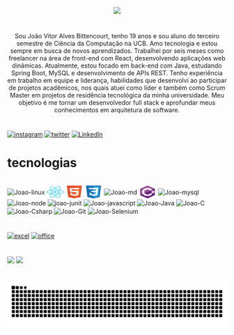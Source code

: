 <p align="center">
  <img src="https://readme-typing-svg.demolab.com?font=arial&pause=1000&width=435&lines=ola!+eu+sou+o+Joao+Bittencourt%2C+bem+vindo!">
</p>



#
<p align ="center">Sou João Vitor Alves Bittencourt, tenho 19 anos e sou aluno do terceiro semestre de Ciência da Computação na UCB. Amo tecnologia e estou sempre em busca de novos aprendizados. Trabalhei por seis meses como freelancer na área de front-end com React, desenvolvendo aplicações web dinâmicas. Atualmente, estou focado em back-end com Java, estudando Spring Boot, MySQL e desenvolvimento de APIs REST. Tenho experiência em trabalho em equipe e liderança, habilidades que desenvolvi ao participar de projetos acadêmicos, nos quais atuei como líder e também como Scrum Master em projetos de residência tecnológica da minha universidade. Meu objetivo é me tornar um desenvolvedor full stack e aprofundar meus conhecimentos em arquitetura de software.
</p>

#

[![instagram](https://img.shields.io/badge/Instagram-E4405F?style=for-the-badge&logo=instagram&logoColor=white
)](https://www.instagram.com/jbittencourt1/)
[![twitter](https://img.shields.io/badge/Twitter-1DA1F2?style=for-the-badge&logo=twitter&logoColor=white
)](https://x.com/jaobittencourt7)
[![LinkedIn](https://img.shields.io/badge/LinkedIn-0A66C2?style=for-the-badge&logo=linkedin&logoColor=white)](https://www.linkedin.com/in/jo%C3%A3o-bittencourt-b63739338/)

#


# tecnologias

<div style="display: inline_block"><br>
  <img align="center" alt= "Joao-linux" height="30" width="40" src="https://cdn.jsdelivr.net/gh/devicons/devicon@latest/icons/linux/linux-plain.svg">
  <img align="center" alt="Joao-React" height="30" width="40" src="https://raw.githubusercontent.com/devicons/devicon/master/icons/react/react-original.svg">
  <img align="center" alt="Joao-HTML" height="30" width="40" src="https://raw.githubusercontent.com/devicons/devicon/master/icons/html5/html5-original.svg">
  <img align="center" alt="Joao-CSS" height="30" width="40" src="https://raw.githubusercontent.com/devicons/devicon/master/icons/css3/css3-original.svg">
  <img align="center" alt="Joao-md" height="30" width="40" src="https://cdn.jsdelivr.net/gh/devicons/devicon@latest/icons/markdown/markdown-original.svg">
  <img align="center" alt="Joao-Csharp" height="30" width="40" src="https://raw.githubusercontent.com/devicons/devicon/master/icons/csharp/csharp-original.svg">
  <img align="center" alt="Joao-mysql" height="30" width="40" src="https://cdn.jsdelivr.net/gh/devicons/devicon@latest/icons/mysql/mysql-original.svg">
  <img align="center" alt="Joao-node" height="30" width="40" src="https://cdn.jsdelivr.net/gh/devicons/devicon@latest/icons/nodejs/nodejs-original.svg">
  <img align="center" alt="joao-junit" height="30" width="40" src="https://cdn.jsdelivr.net/gh/devicons/devicon@latest/icons/junit/junit-plain.svg">
  <img align="center" alt="Joao-javascript" height="30" width="40" src="https://cdn.jsdelivr.net/gh/devicons/devicon@latest/icons/javascript/javascript-original.svg">
  <img align="center" alt="Joao-Java" height="30" width="40" src="https://cdn.jsdelivr.net/gh/devicons/devicon@latest/icons/java/java-original.svg">
  <img align="center" alt="Joao-C" height="30" width="40" src="https://cdn.jsdelivr.net/gh/devicons/devicon@latest/icons/c/c-original.svg">
  <img align="center" alt="Joao-Csharp" height="30" width="40" src="https://cdn.jsdelivr.net/gh/devicons/devicon@latest/icons/spring/spring-original.svg">
  <img align="center" alt="Joao-Git" height="30" width="40" src="https://cdn.jsdelivr.net/gh/devicons/devicon@latest/icons/git/git-original.svg">
  <img align="center" alt="Joao-Selenium" height="30" width="40" src="https://cdn.jsdelivr.net/gh/devicons/devicon@latest/icons/selenium/selenium-original.svg">

</div>

# 

[![excel](https://img.shields.io/badge/Microsoft_Excel-217346?style=for-the-badge&logo=microsoft-excel&logoColor=white
)]()
[![office](https://img.shields.io/badge/Microsoft_Office-D83B01?style=for-the-badge&logo=microsoft-office&logoColor=white)]()

#
<div>
<img height ="180cm" src="https://github-readme-stats.vercel.app/api?username=joaobittencourt1&show_icons=true&theme=dark"/>
<img height ="180cm" src="https://github-readme-stats.vercel.app/api/top-langs/?username=joaobittencourt1&hide=html&theme=dark"/>
</div>

#



      

###


<img src="https://raw.githubusercontent.com/JoaoBittencourt1/JoaoBittencourt1/output/snake.svg" alt="Snake animation" />

###
